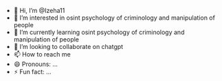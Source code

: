 - 👋 Hi, I’m @Izeha11
- 👀 I’m interested in osint psychology of criminology and manipulation of people
- 🌱 I’m currently learning osint psychology of criminology and manipulation of people
- 💞️ I’m looking to collaborate on chatgpt
- 📫 How to reach me 
- 😄 Pronouns: ...
- ⚡ Fun fact: ...

<!---
Izeha11/Izeha11 is a ✨ special ✨ repository because its `README.md` (this file) appears on your GitHub profile.
You can click the Preview link to take a look at your changes.
--->
